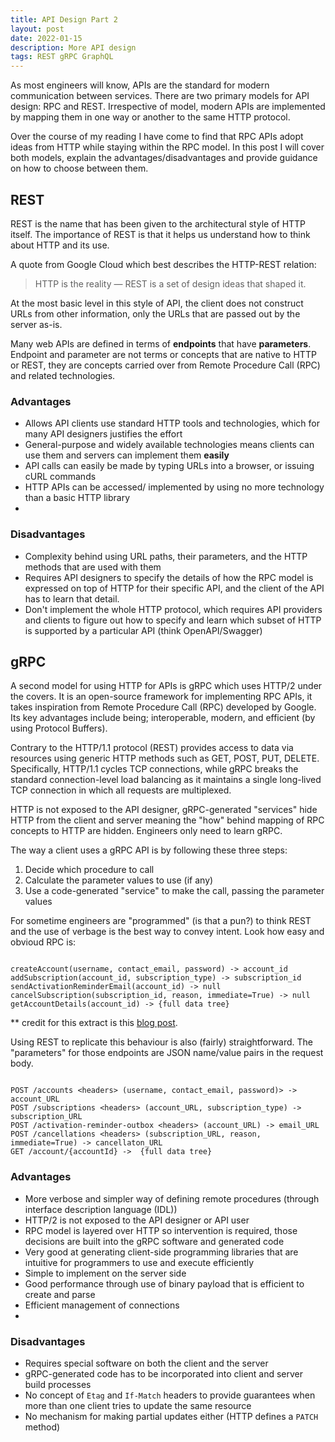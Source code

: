 ```yaml
---
title: API Design Part 2
layout: post
date: 2022-01-15
description: More API design
tags: REST gRPC GraphQL
---
```


As most engineers will know, APIs are the standard for modern communication between 
services. There are two primary models for API design: RPC and REST. Irrespective of 
model, modern APIs are implemented by mapping them in one way or another to the same 
HTTP protocol.

Over the course of my reading I have come to find that RPC APIs adopt ideas from 
HTTP while staying within the RPC model. In this post I will cover both models, 
explain the advantages/disadvantages and provide guidance on how to choose between 
them.

## REST 

REST is the name that has been given to the architectural style of HTTP itself. The 
importance of REST is that it helps us understand how to think about HTTP and its use. 

A quote from Google Cloud which best describes the HTTP-REST relation:
>  HTTP is the reality — REST is a set of design ideas that shaped it.

At the most basic level in this style of API, the client does not construct URLs from 
other information, only the URLs that are passed out by the server as-is.

Many web APIs are defined in terms of **endpoints** that have **parameters**. Endpoint 
and parameter are not terms or concepts that are native to HTTP or REST, they are 
concepts carried over from Remote Procedure Call (RPC) and related technologies.

### Advantages

- Allows API clients use standard HTTP tools and technologies, which for many API 
designers justifies the effort
- General-purpose and widely available technologies means clients can use them and 
servers can implement them __easily__
- API calls can easily be made by typing URLs into a browser, or issuing cURL commands
- HTTP APIs can be accessed/ implemented by using no more technology than a basic HTTP 
library
- 


### Disadvantages

- Complexity behind using URL paths, their parameters, and the HTTP methods that are 
used with them
- Requires API designers to specify the details of how the RPC model is expressed on 
top of HTTP for their specific API, and the client of the API has to learn that detail.
- Don't implement the whole HTTP protocol, which requires API providers and clients to 
figure out how to specify and learn which subset of HTTP is supported by a particular 
API (think OpenAPI/Swagger)

## gRPC

A second model for using HTTP for APIs is gRPC which uses HTTP/2 under the covers. 
It is an open-source framework for implementing RPC APIs, it takes inspiration from 
Remote Procedure Call (RPC) developed by Google. Its key advantages include being; 
interoperable, modern, and efficient (by using Protocol Buffers).

Contrary to the HTTP/1.1 protocol (REST) provides access to data via resources using 
generic HTTP methods such as GET, POST, PUT, DELETE. Specifically, HTTP/1.1 cycles 
TCP connections, while gRPC breaks the standard connection-level load balancing as 
it maintains a single long-lived TCP connection in which all requests are multiplexed.

HTTP is not exposed to the API designer, gRPC-generated "services" hide HTTP from 
the client and server meaning the "how" behind mapping of RPC concepts to HTTP are 
hidden. Engineers only need to learn gRPC.

The way a client uses a gRPC API is by following these three steps:
1. Decide which procedure to call
2. Calculate the parameter values to use (if any)
3. Use a code-generated "service" to make the call, passing the parameter values

For sometime engineers are "programmed" (is that a pun?) to think REST and the use of 
verbage is the best way to convey intent. Look how easy and obvioud RPC is:

```

createAccount(username, contact_email, password) -> account_id
addSubscription(account_id, subscription_type) -> subscription_id
sendActivationReminderEmail(account_id) -> null
cancelSubscription(subscription_id, reason, immediate=True) -> null
getAccountDetails(account_id) -> {full data tree}

```

** credit for this extract is this [blog post](https://www.freecodecamp.org/news/rest-is-the-new-soap-97ff6c09896d/).

Using REST to replicate this behaviour is also (fairly) straightforward. The "parameters" 
for those endpoints are JSON name/value pairs in the request body.

```

POST /accounts <headers> (username, contact_email, password)> -> account_URL
POST /subscriptions <headers> (account_URL, subscription_type) -> subscription_URL
POST /activation-reminder-outbox <headers> (account_URL) -> email_URL
POST /cancellations <headers> (subscription_URL, reason, immediate=True) -> cancellaton_URL
GET /account/{accountId} ->  {full data tree}

```

### Advantages

- More verbose and simpler way of defining remote procedures (through interface 
description language (IDL))
- HTTP/2 is not exposed to the API designer or API user
- RPC model is layered over HTTP so intervention is required, those decisions are built 
into the gRPC software and generated code
- Very good at generating client-side programming libraries that are intuitive for 
programmers to use and execute efficiently
- Simple to implement on the server side
- Good performance through use of binary payload that is efficient to create and parse
- Efficient management of connections
- 

### Disadvantages

- Requires special software on both the client and the server
- gRPC-generated code has to be incorporated into client and server build processes
- No concept of `Etag` and `If-Match` headers to provide guarantees when more than one
client tries to update the same resource
- No mechanism for making partial updates either (HTTP defines a `PATCH` method)


